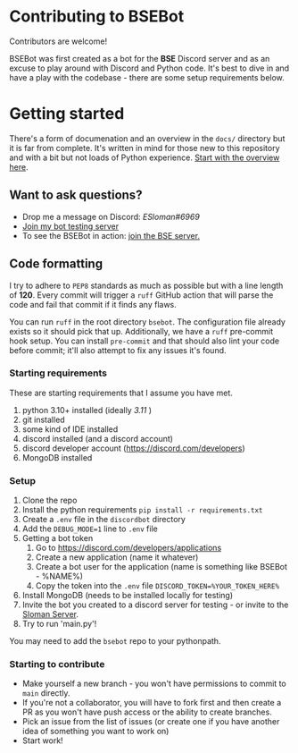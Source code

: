 # Contributing to BSEBot

Contributors are welcome!

BSEBot was first created as a bot for the **BSE** Discord server and as an excuse to play around with Discord and Python code. It's best to dive in and have a play with the codebase - there are some setup requirements below.

# Getting started

There's a form of documenation and an overview in the `docs/` directory but it is far from complete. It's written in mind for those new to this repository and with a bit but not loads of Python experience. [Start with the overview here](../docs/overview.md).

## Want to ask questions?
- Drop me a message on Discord: _ESloman#6969_
- [Join my bot testing server](https://discord.gg/R39Kw7gXSa)
- To see the BSEBot in action: [join the BSE server.](https://discord.gg/dGMPswqf49)

## Code formatting
I try to adhere to `PEP8` standards as much as possible but with a line length of **120**. Every commit will trigger a `ruff` GitHub action that will parse the code and fail that commit if it finds any flaws. 

You can run `ruff` in the root directory `bsebot`. The configuration file already exists so it should pick that up. Additionally, we have a `ruff` pre-commit hook setup. You can install `pre-commit` and that should also lint your code before commit; it'll also attempt to fix any issues it's found.


### Starting requirements
These are starting requirements that I assume you have met.
1. python 3.10+ installed (ideally *3.11* )
2. git installed
3. some kind of IDE installed
4. discord installed (and a discord account)
5. discord developer account (https://discord.com/developers)
6. MongoDB installed

### Setup
1. Clone the repo
2. Install the python requirements `pip install -r requirements.txt`
3. Create a `.env` file in the `discordbot` directory
4. Add the `DEBUG_MODE=1` line to `.env` file
5. Getting a bot token
   1. Go to https://discord.com/developers/applications
   2. Create a new application (name it whatever)
   3. Create a bot user for the application (name is something like BSEBot - %NAME%)
   4. Copy the token into the `.env` file `DISCORD_TOKEN=%YOUR_TOKEN_HERE%`
6. Install MongoDB (needs to be installed locally for testing)
7. Invite the bot you created to a discord server for testing - or invite to the [Sloman Server](https://discord.gg/R39Kw7gXSa).
8. Try to run 'main.py'!

You may need to add the `bsebot` repo to your pythonpath.

### Starting to contribute
- Make yourself a new branch - you won't have permissions to commit to `main` directly.
- If you're not a collaborator, you will have to fork first and then create a PR as you won't have push access or the ability to create branches.
- Pick an issue from the list of issues (or create one if you have another idea of something you want to work on)
- Start work!
